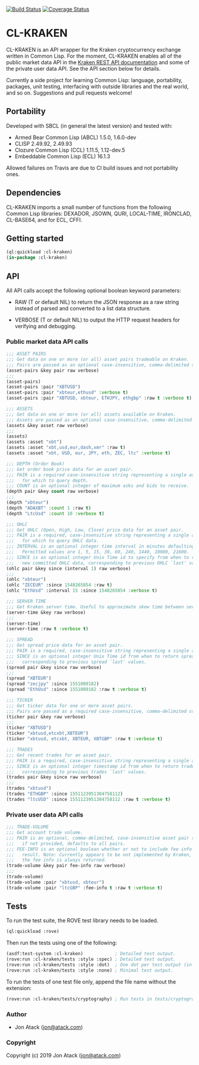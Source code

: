 [![Build Status](https://travis-ci.com/jonatack/cl-kraken.svg?branch=master)](https://travis-ci.com/jonatack/cl-kraken)
[![Coverage Status](https://coveralls.io/repos/github/jonatack/cl-kraken/badge.svg?branch=master)](https://coveralls.io/github/jonatack/cl-kraken?branch=master)

# CL-KRAKEN

CL-KRAKEN is an API wrapper for the Kraken cryptocurrency exchange written in
Common Lisp. For the moment, CL-KRAKEN enables all of the public market data API
in the [Kraken REST API documentation](https://www.kraken.com/features/api) and
some of the private user data API. See the API section below for details.

Currently a side project for learning Common Lisp: language, portability,
packages, unit testing, interfacing with outside libraries and the real world,
and so on. Suggestions and pull requests welcome!


## Portability

Developed with SBCL (in general the latest version) and tested with:

- Armed Bear Common Lisp (ABCL) 1.5.0, 1.6.0-dev
- CLISP 2.49.92, 2.49.93
- Clozure Common Lisp (CCL) 1.11.5, 1.12-dev.5
- Embeddable Common Lisp (ECL) 16.1.3

Allowed failures on Travis are due to CI build issues and not portability ones.

## Dependencies

CL-KRAKEN imports a small number of functions from the following Common Lisp
libraries: DEXADOR, JSOWN, QURI, LOCAL-TIME, IRONCLAD, CL-BASE64, and for ECL,
CFFI.


## Getting started

```lisp
(ql:quickload :cl-kraken)
(in-package :cl-kraken)
```


## API

All API calls accept the following optional boolean keyword parameters:

- RAW (T or default NIL) to return the JSON response as a raw string instead of
  parsed and converted to a list data structure.

- VERBOSE (T or default NIL) to output the HTTP request headers for verifying
  and debugging.

### Public market data API calls

```lisp
;;; ASSET PAIRS
;;; Get data on one or more (or all) asset pairs tradeable on Kraken.
;;; Pairs are passed as an optional case-insensitive, comma-delimited string.
(asset-pairs &key pair raw verbose)
;;;
(asset-pairs)
(asset-pairs :pair "XBTUSD")
(asset-pairs :pair "xbteur,ethusd" :verbose t)
(asset-pairs :pair "XBTUSD, xbteur, ETHJPY, ethgbp" :raw t :verbose t)

;;; ASSETS
;;; Get data on one or more (or all) assets available on Kraken.
;;; Assets are passed as an optional case-insensitive, comma-delimited string.
(assets &key asset raw verbose)
;;;
(assets)
(assets :asset "xbt")
(assets :asset "xbt,usd,eur,dash,xmr" :raw t)
(assets :asset "xbt, USD, eur, JPY, eth, ZEC, ltc" :verbose t)

;;; DEPTH (Order Book)
;;; Get order book price data for an asset pair.
;;; PAIR is a required case-insensitive string representing a single asset pair
;;;   for which to query depth.
;;; COUNT is an optional integer of maximum asks and bids to receive.
(depth pair &key count raw verbose)
;;;
(depth "xbteur")
(depth "ADAXBT" :count 1 :raw t)
(depth "LtcUsd" :count 10 :verbose t)

;;; OHLC
;;; Get OHLC (Open, High, Low, Close) price data for an asset pair.
;;; PAIR is a required, case-insensitive string representing a single asset pair
;;;   for which to query OHLC data.
;;; INTERVAL is an optional integer time interval in minutes defaulting to 1.
;;;   Permitted values are 1, 5, 15, 30, 60, 240, 1440, 10080, 21600.
;;; SINCE is an optional integer Unix Time id to specify from when to return
;;;   new committed OHLC data, corresponding to previous OHLC `last' values.
(ohlc pair &key since (interval 1) raw verbose)
;;;
(ohlc "xbteur")
(ohlc "ZECEUR" :since 1548265854 :raw t)
(ohlc "EthUsd" :interval 15 :since 1548265854 :verbose t)

;;; SERVER TIME
;;; Get Kraken server time. Useful to approximate skew time between server and client.
(server-time &key raw verbose)
;;;
(server-time)
(server-time :raw t :verbose t)

;;; SPREAD
;;; Get spread price data for an asset pair.
;;; PAIR is a required, case-insensitive string representing a single asset pair.
;;; SINCE is an optional integer Unix Time id from when to return spread data,
;;;   corresponding to previous spread `last' values.
(spread pair &key since raw verbose)
;;;
(spread "XBTEUR")
(spread "zecjpy" :since 1551009182)
(spread "EthUsd" :since 1551009182 :raw t :verbose t)

;;; TICKER
;;; Get ticker data for one or more asset pairs.
;;; Pairs are passed as a required case-insensitive, comma-delimited string.
(ticker pair &key raw verbose)
;;;
(ticker "XBTUSD")
(ticker "xbtusd,etcxbt,XBTEUR")
(ticker "xbtusd, etcxbt, XBTEUR, XBTGBP" :raw t :verbose t)

;;; TRADES
;;; Get recent trades for an asset pair.
;;; PAIR is a required, case-insensitive string representing a single asset pair.
;;; SINCE is an optional integer timestamp id from when to return trades data,
;;;   corresponding to previous trades `last' values.
(trades pair &key since raw verbose)
;;;
(trades "xbtusd")
(trades "ETHGBP" :since 1551123951304758112)
(trades "ltcUSD" :since 1551123951304758112 :raw t :verbose t)
```
### Private user data API calls

```lisp
;;; TRADE-VOLUME
;;; Get account trade volume.
;;; PAIR is an optional, comma-delimited, case-insensitive asset pair string;
;;;   if not provided, defaults to all pairs.
;;; FEE-INFO is an optional boolean whether or not to include fee info in the
;;;   result. Note: Currently appears to be not implemented by Kraken, since
;;;   the fee info is always returned.
(trade-volume &key pair fee-info raw verbose)
;;;
(trade-volume)
(trade-volume :pair "xbtusd, xbteur")
(trade-volume :pair "ltcGBP" :fee-info t :raw t :verbose t)
```

## Tests

To run the test suite, the ROVE test library needs to be loaded.

```lisp
(ql:quickload :rove)
```

Then run the tests using one of the following:

```lisp
(asdf:test-system :cl-kraken)            ; Detailed test output.
(rove:run :cl-kraken/tests :style :spec) ; Detailed test output.
(rove:run :cl-kraken/tests :style :dot)  ; One dot per test output (in Rove master).
(rove:run :cl-kraken/tests :style :none) ; Minimal test output.
```

To run the tests of one test file only, append the file name without the extension:

```lisp
(rove:run :cl-kraken/tests/cryptography) ; Run tests in tests/cryptography.lisp only.
```

### Author

* Jon Atack (jon@atack.com)


### Copyright

Copyright (c) 2019 Jon Atack (jon@atack.com)
